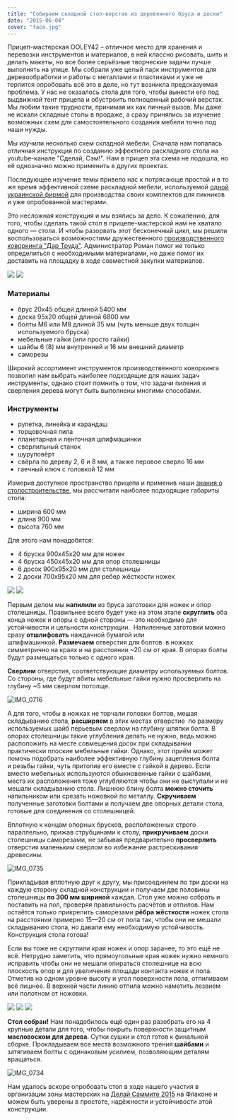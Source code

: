 ```yaml
---
title: "Собираем складной стол-верстак из деревянного бруса и доски"
date: "2015-06-04"
cover: "face.jpg"
---
```


Прицеп-мастерская OOLEY42 – отличное место для хранения и перевозки инструментов и материалов, в ней классно рисовать, шить и делать макеты, но все более серьёзные творческие задачи лучше выполнять на улице. Мы собрали уже целый парк инструментов для деревообработки и работы с металлами и пластиками и уже не терпится опробовать всё это в деле, но тут возникла предсказуемая проблема. У нас не оказалось стола для того, чтобы вынести его под выдвижной тент прицепа и обустроить полноценный рабочий верстак. Мы любим такие трудности, принимая их как личный вызов. Мы даже не искали складные столы в продаже, а сразу принялись за изучение возможных схем для самостоятельного создания мебели точно под наши нужды.

<youtube-embed link="https://youtu.be/o2lwOkXZj40" />

Мы изучили несколько схем складной мебели. Сначала нам попалась отличная инструкция по созданию эффектного раскладного стола на youtube-канале "Сделай, Сэм!". Нам в прицеп эта схема не подошла, но её однозначно можно применить в других проектах.

<youtube-embed link="https://youtu.be/A6PlqXxwiZ8" />

Последующее изучение темы привело нас к потрясающе простой и в то же время эффективной схеме раскладной мебели, используемой [одной украинской фирмой](http://berest-cs1075373.uaprom.net/) для производства своих комплектов для пикников и уже опробованной мастерами.

<youtube-embed link="https://youtu.be/hh0YZdUXHg0" />

Это несложная конструкция и мы взялись за дело. К сожалению, для того, чтобы сделать такой стол в прицепе-мастерской нам не хватало одного — стола. И чтобы разорвать этот бесконечный цикл, мы решили воспользоваться возможностями дружественного [производственного коворкинга "Дар Труда"](/workshop/map/dar-truda/). Администратор Роман помог не только определиться с необходимыми материалами, но даже помог их доставить на площадку в ходе совместной закупки материалов.

![](./images/IMG_0714.jpg)
![](./images/IMG_0715.jpg)

### Материалы

- брус 20х45 общей длиной 5400 мм
- доска 95х20 общей длиной 6800 мм
- болты М6 или М8 длиной 35 мм (чуть меньше двух толщин используемого бруска)
- мебельные гайки (или просто гайки)
- шайбы 6 (8) мм внутренний и 16 мм внешний диаметр
- саморезы

Широкий ассортимент инструментов производственного коворкинга позволил нам выбрать наиболее подходящие для наших задач инструменты, однако стоит помнить о том, что задачи пиления и сверления дерева могут быть выполнены многими способами.

### Инструменты

- рулетка, линейка и карандаш
- торцовочная пила
- планетарная и ленточная шлифмашинки
- сверлильный станок
- шуруповёрт
- свёрла по дереву 2, 6 и 8 мм, а также перовое сверло 16 мм
- гаечный ключ с головкой 12 мм

Измерив доступное пространство прицепа и применив наши [знания о столостроительстве](/practice/project/duboviy-stol/), мы рассчитали наиболее подходящие габариты стола:

- ширина 600 мм
- длина 900 мм
- высота 760 мм

Для этого нам понадобятся:

- 4 бруска 900х45х20 мм для ножек
- 4 бруска 450х45х20 мм для опор столешницы
- 6 досок 900х95х20 мм для столешницы
- 2 доски 700х95х20 мм для ребер жёсткости ножек

![](./images/IMG_0717.jpg)
![](./images/IMG_0718.jpg)

Первым делом мы **напилили** из бруса заготовки для ножек и опор столешницы. Правильнее всего будет уже на этом этапе **скруглить** оба конца ножек и опоры с одной стороны — это необходимо для устойчивости и цельности конструкции.  Напиленные заготовки можно сразу **отшлифовать** наждачной бумагой или шлифмашинкой. **Размечаем** отверстия для болтов  в ножках симметрично на краях и на расстоянии ~20 см от края. В опорах болты будут размещаться только с одного края.

**Сверлим** отверстия, соответствующие диаметру используемых болтов. Со стороны, где будут вбиты мебельные гайки нужно просверлить на глубину ~5 мм сверлом потолще.

![IMG_0716](./images/IMG_0716.jpg)

А для того, чтобы в ножках не торчали головки болтов, мешая складыванию стола, **расширяем** в этих местах отверстие  по размеру используемых шайб перьевым сверлом на глубину шляпки болта. В опорах столешницы такие углубления делать не нужно, ведь можно расположить на месте совмещения досок при складывании практически плоские мебельные гайки. Однако, этот приём может помочь подобрать наиболее эффективную глубину зацепления болта и резьбы гайки, чуть притопив его вместе с гайкой в дерево. Если вместо мебельных используются обыкновенные гайки с шайбами, места их расположения тоже углубляются чтобы они не выступали и не мешали складыванию стола. Лишнюю блину болта **можно сточить** напильником или срезать ножовкой по металлу. **Скручиваем** полученные заготовки болтами и получаем две опорных детали стола, готовые для соединения со столешницей.

Вплотную к концам опорных брусков, расположенных строго параллельно, прижав струбцинами к столу, **прикручиваем** доски столешницы саморезами, не забывая предварительно **просверлить** отверстия маленьким сверлом во избежание растрескивания древесины.

![IMG_0735](./images/IMG_0735.jpg)

Прикладывая вплотную друг к другу, мы присоединяем по три доски на каждую сторону складной конструкции и получаем две половины столешницы **по 300 мм шириной** каждая. Стол уже можно собрать и поставить на пол, проверяя правильность расчётов и отпилов. Нам остаётся только прикрепить саморезами **рёбра жёсткости** ножек стола на расстоянии примерно 15—20 см от пола так, чтобы они не мешали складыванию стола, но давали ему необходимую устойчивость. Конструкция стола готова!

Если вы тоже не скруглили края ножек и опор заранее, то это ещё не всё. Нетрудно заметить, что прямоугольные края ножек нужно немного исправить чтобы они не мешали опираться столешнице на всю плоскость опор и для увеличения площади контакта ножек и пола. Отметив на одном уровне высоту и угол поверхности пола, отпиливаем всё лишнее. В верхней части линию отпила можно наметить лезвием или полотном от ножовки.

![](./images/IMG_0719.jpg)
![](./images/IMG_0720.jpg)
![](./images/IMG_0721.jpg)

**Стол собран!** Нам понадобилось ещё один раз разобрать его на 4 крупные детали для того, чтобы покрыть поверхности защитным **масловоском для дерева**. Сутки сушки и стол готов к финальной сборке. Прокладываем все места возможного трения **шайбами** и затягиваем болты с одинаковым усилием, позволяющим деталям вращаться.

![IMG_0734](./images/IMG_0734.jpg)

Нам удалось вскоре опробовать стол в ходе нашего участия в организации зоны мастерских на [Делай Саммите 2015](/practice/ooley42/om-at-delay-summit-2015/) на Флаконе и можем быть уверены в простоте, надёжности и устойчивости этой конструкции.
